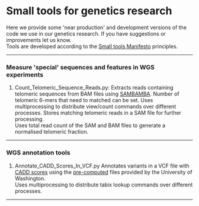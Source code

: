 Small tools for genetics research 
========
Here we provide some 'near production' and development versions of the code we use in our genetics research.
If you have suggestions or improvements let us know.  
Tools are developed according to the [Small tools Manifesto](https://github.com/pjotrp/bioinformatics) principles.

---
### Measure 'special' sequences and features in WGS experiments
1. Count_Telomeric_Sequence_Reads.py:
   Extracts reads containing telomeric sequences from BAM files using [SAMBAMBA](http://lomereiter.github.io/sambamba/).
   Number of telomeric 6-mers that need to matched can be set.
   Uses multiprocessing to distribute view/count commands over different processes.
   Stores matching telomeric reads in a SAM file for further processing.  
   Uses total read count of the SAM and BAM files to generate a normalised telomeric fraction.  
  
---
### WGS annotation tools
1. Annotate_CADD_Scores_In_VCF.py
   Annotates variants in a VCF file with [CADD scores](http://cadd.gs.washington.edu/score) using the [pre-computed](http://cadd.gs.washington.edu/download) files provided by the University of Washington.  
   Uses multiprocessing to distribute tabix lookup commands over different processes.  
  
---  

